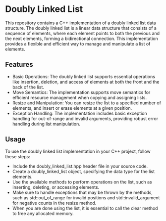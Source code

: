 # Doubly Linked List
This repository contains a C++ implementation of a doubly linked list data structure. The doubly linked list is a linear data structure that consists of a sequence of elements, where each element points to both the previous and the next elements, forming a bidirectional connection. This implementation provides a flexible and efficient way to manage and manipulate a list of elements.

## Features
- Basic Operations: The doubly linked list supports essential operations like insertion, deletion, and access of elements at both the front and the back of the list.
- Move Semantics: The implementation supports move semantics for efficient resource management when copying and assigning lists.
- Resize and Manipulation: You can resize the list to a specified number of elements, and insert or erase elements at a given position.
- Exception Handling: The implementation includes basic exception handling for out-of-range and invalid arguments, providing robust error handling during list manipulation.

## Usage
To use the doubly linked list implementation in your C++ project, follow these steps:
- Include the doubly_linked_list.hpp header file in your source code.
- Create a doubly_linked_list object, specifying the data type for the list elements.
- Use the available methods to perform operations on the list, such as inserting, deleting, or accessing elements.
- Make sure to handle exceptions that may be thrown by the methods, such as std::out_of_range for invalid positions and std::invalid_argument for negative counts in the resize method.
- When you are done using the list, it is essential to call the clear method to free any allocated memory.
